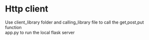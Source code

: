 # Http client  

Use client_library folder and calling_library file to call the get,post,put function  
app.py to run the local flask server
